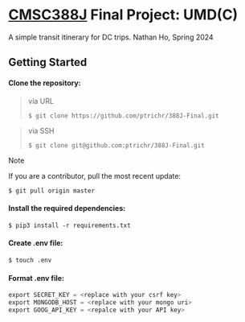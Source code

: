 # [CMSC388J](https://aspear.cs.umd.edu/388j) Final Project: UMD(C)

A simple transit itinerary for DC trips. Nathan Ho, Spring 2024

## Getting Started

#### Clone the repository:

> via URL
> ```console
> $ git clone https://github.com/ptrichr/388J-Final.git
> ```

> via SSH
> ```console
> $ git clone git@github.com:ptrichr/388J-Final.git
> ```

> [!NOTE]
> If you are a contributor, pull the most recent update:
> ```console
> $ git pull origin master
> ```

#### Install the required dependencies:

```console
$ pip3 install -r requirements.txt
```

#### Create .env file:

```console
$ touch .env
```

#### Format .env file:

```java
export SECRET_KEY = <replace with your csrf key>
export MONGODB_HOST = <replace with your mongo uri>
export GOOG_API_KEY = <repalce with your API key>
```
